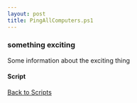 ```yaml
---
layout: post
title: PingAllComputers.ps1
---
```


### something exciting

Some information about the exciting thing

#### Script

<script async src="https://gist-it.appspot.com/github.com/BanterBoy/scripts-blog/blob/master/PowerShell/scripts/ping/PingAllComputers.ps1" crossorigin="anonymous"></script>

<a href="/menu/_pages/scripts.html">Back to Scripts</a>
